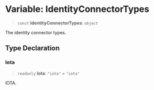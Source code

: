 # Variable: IdentityConnectorTypes

> `const` **IdentityConnectorTypes**: `object`

The identity connector types.

## Type Declaration

### Iota

> `readonly` **Iota**: `"iota"` = `"iota"`

IOTA.
